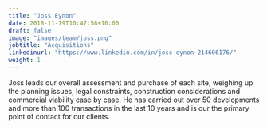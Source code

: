 ```yaml
---
title: "Joss Eynon"
date: 2018-11-19T10:47:58+10:00
draft: false
image: "images/team/joss.png"
jobtitle: "Acquisitions"
linkedinurl: "https://www.linkedin.com/in/joss-eynon-214606176/"
weight: 1
---
```


Joss leads our overall assessment and purchase of each site, weighing up the planning issues, legal constraints, construction considerations and commercial viability case by case. He has carried out over 50 developments and more than 100 transactions in the last 10 years and is our the primary point of contact for our clients.
